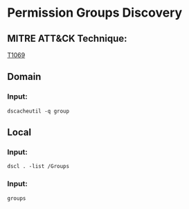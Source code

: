 # Permission Groups Discovery

## MITRE ATT&CK Technique:
[T1069](https://attack.mitre.org/wiki/Technique/T1069)

## Domain

### Input:

    dscacheutil -q group

## Local

### Input:

    dscl . -list /Groups

### Input:

    groups
